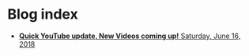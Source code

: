 # Blog index

* [**Quick YouTube update, New Videos coming up!** Saturday, June 16, 2018](jet-so.github.io/blog/june.16.2018)
